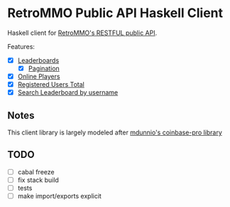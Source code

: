 # RetroMMO Public API Haskell Client

Haskell client for [RetroMMO's RESTFUL public API](https://github.com/retro-mmo-com/api-docs).

Features:

- [x] [Leaderboards](https://play.retro-mmo.com/leaderboards.json)
    - [x] [Pagination](https://play.retro-mmo.com/leaderboards.json?page=2)
- [x] [Online Players](https://play.retro-mmo.com/players.json)
- [x] [Registered Users Total](https://play.retro-mmo.com/registered-users.json)
- [x] [Search Leaderboard by username](https://play.retro-mmo.com/users/Evan.json)

## Notes

This client library is largely modeled after [mdunnio's coinbase-pro library](https://github.com/mdunnio/coinbase-pro)

## TODO

- [ ] cabal freeze
- [ ] fix stack build
- [ ] tests
- [ ] make import/exports explicit
